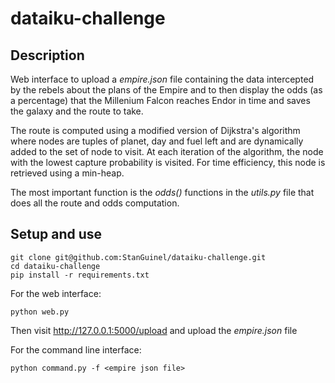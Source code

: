 # dataiku-challenge

## Description
Web interface to upload a <i>empire.json</i> file containing the data intercepted by the rebels about the plans of the Empire and to then display the odds (as a percentage) that the Millenium Falcon reaches Endor in time and saves the galaxy and the route to take.

The route is computed using a modified version of Dijkstra's algorithm where nodes are tuples of planet, day and fuel left and are dynamically added to the set of node to visit. At each iteration of the algorithm, the node with the lowest capture probability is visited. For time efficiency, this node is retrieved using a min-heap.

The most important function is the <i>odds()</i> functions in the <i>utils.py</i> file that does all the route and odds computation.

## Setup and use
``` 
git clone git@github.com:StanGuinel/dataiku-challenge.git
cd dataiku-challenge
pip install -r requirements.txt
```
For the web interface:
``` 
python web.py
```
Then visit http://127.0.0.1:5000/upload and upload the <i>empire.json</i> file

For the command line interface:
``` 
python command.py -f <empire json file>
```

